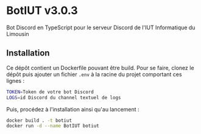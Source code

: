 # BotIUT v3.0.3

Bot Discord en TypeScript pour le serveur Discord de l'IUT Informatique du Limousin

## Installation

Ce dépôt contient un Dockerfile pouvant être build. Pour se faire, clonez le dépôt puis ajouter un fichier `.env` à la racine du projet comportant ces lignes :

```sh
TOKEN=Token de votre bot Discord
LOGS=id Discord du channel textuel de logs
```

Puis, procédez à l'installation ainsi qu'au lancement :

```sh
docker build . -t botiut
docker run -d --name BotIUT botiut
```

